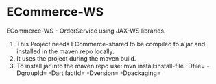 # ECommerce-WS
ECommerce-WS - OrderService using JAX-WS libraries.

1. This Project needs ECommerce-shared to be compiled to a jar and installed in the maven repo locally.
2. It uses the project during the maven build.
3. To install jar into the maven repo use: 
    mvn install:install-file -Dfile=<path-to-file> -DgroupId=<group-id> -DartifactId=<artifact-id> -Dversion=<version> -Dpackaging=<packaging>
